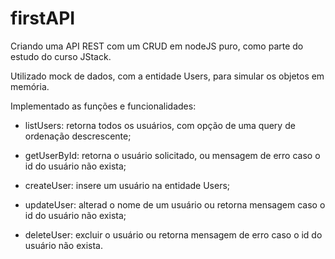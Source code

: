 # firstAPI
Criando uma API REST com um CRUD em nodeJS puro, como parte do estudo do curso JStack.

Utilizado mock de dados, com a entidade Users, para simular os objetos em memória.

Implementado as funções e funcionalidades:

 - listUsers: retorna todos os usuários, com opção de uma query de ordenação descrescente;
 
 - getUserById: retorna o usuário solicitado, ou mensagem de erro caso o id do usuário não exista;
 
 - createUser: insere um usuário na entidade Users;
 
 - updateUser: alterad o nome de um usuário ou retorna mensagem caso o id do usuário não exista;
 
 - deleteUser: excluir o usuário ou retorna mensagem de erro caso o id do usuário não exista.
